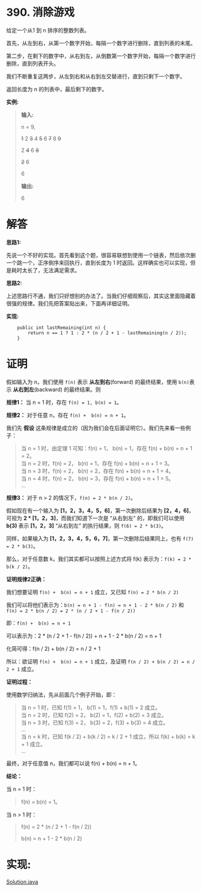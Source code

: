 # 390. 消除游戏

给定一个从1 到 n 排序的整数列表。

首先，从左到右，从第一个数字开始，每隔一个数字进行删除，直到列表的末尾。

第二步，在剩下的数字中，从右到左，从倒数第一个数字开始，每隔一个数字进行删除，直到列表开头。

我们不断重复这两步，从左到右和从右到左交替进行，直到只剩下一个数字。

返回长度为 n 的列表中，最后剩下的数字。

**实例:**

> **输入:**
>
> n = 9,  
>
> ~~1~~ 2 ~~3~~ 4 ~~5~~ 6 ~~7~~ 8 ~~9~~
>
> 2 ~~4~~ 6 ~~8~~
>
> ~~2~~ 6
>
> 6  
>
> **输出:**
>
> 6

# 解答

**思路1:**

先说一个不好的实现。首先看到这个题，很容易联想到使用一个链表，然后依次删一个跳一个，正序倒序来回执行，直到长度为 1 时返回。这样确实也可以实现，但是耗时太长了，无法满足需求。

**思路2:**

上述思路行不通，我们只好想别的办法了。当我们仔细观察后，其实这里面隐藏着很强的规律。我们先把答案贴出来，下面再详细证明。

**实现:**

```
    public int lastRemaining(int n) {
        return n == 1 ? 1 : 2 * (n / 2 + 1 - lastRemaining(n / 2));
    }
```

# 证明

假如输入为 n，我们使用 `f(n)` 表示 **从左到右**(forward) 的最终结果，使用 `b(n)`表示 **从右到左**(backward) 的最终结果。则

**规律1：** 当 n = 1 时，存在 `f(n) = 1, b(n) = 1`。

**规律2：** 对于任意 n，存在 `f(n) +  b(n) = n + 1`。

我们先 **假设** 这条规律是成立的（因为我们会在后面证明它）。我们先来看一些例子：

> 当 n = 1 时，由定理 1 可知：f(n) = 1， b(n) = 1，存在 f(n) +  b(n) = n + 1 = 2。  
> 当 n = 2 时，f(n) = 2， b(n) = 1，存在 f(n) +  b(n) = n + 1 = 3。  
> 当 n = 3 时，f(n) = 2， b(n) = 2，存在 f(n) +  b(n) = n + 1 = 4。  
> 当 n = 4 时，f(n) = 2， b(n) = 3，存在 f(n) +  b(n) = n + 1 = 5。  
> ...

**规律3：** 对于 n > 2 的情况下，`f(n) = 2 * b(n / 2)`。

假如现在有一个输入为 **[1，2，3，4，5，6]**，第一次删除后结果为 **[2，4，6]**，可视为 **2 \* [1，2，3]**，而我们知道下一次是 “从右到左” 的，即我们可以使用 **b(3)** 表示 **[1，2，3]** “从右到左” 的执行结果，则 `f(6) = 2 * b(3)`。

同样，如果输入为 **[1，2，3，4，5，6，7]**，第一次删除后结果同上，也有 `f(7) = 2 * b(3)`。

那么，对于任意数 k，我们其实都可以按照上述方式将  f(k) 表示为：`f(k) = 2 * b(k / 2)`。

**证明规律2正确：**

我们想要证明 `f(n) +  b(n) = n + 1` 成立，又已知 `f(n) = 2 * b(n / 2)`

我们可以将他们表示为：`b(n) = n + 1 - f(n) = n + 1 - 2 * b(n / 2)` 和 `f(n) = 2 * b(n / 2) = 2 * (n / 2 + 1 - f(n / 2))`

即：`f(n) +  b(n) = n + 1` 

可以表示为：2 \* (n / 2 + 1 - f(n / 2)) + n + 1 - 2 \* b(n / 2) = n + 1

化简可得：f(n / 2) + b(n / 2) = n / 2 + 1

所以：欲证明 `f(n) +  b(n) = n + 1` 成立，及证明 `f(n / 2) + b(n / 2) = n / 2 + 1` 成立。

**证明过程：**

使用数学归纳法，先从前面几个例子开始，即：

> 当 n = 1 时，已知 f(1) = 1， b(1) = 1，f(1) + b(1) = 2 成立。      
> 当 n = 2 时，已知 f(2) = 2， b(2) = 1，f(2) + b(2) = 3 成立。  
> 当 n = 3 时，已知 f(3) = 2， b(3) = 2，f(3) + b(3) = 4 成立。  
> ...  
> 当 n = k 时，已知 f(k / 2) + b(k / 2) = k / 2 + 1 成立，所以 f(k) + b(k) = k + 1 成立。  
> ...

最终，对于任意值 n，我们都可以说 f(n) +  b(n) = n + 1。

**结论：**

当 n = 1 时：

> f(n) = b(n) = 1。

当 n > 1 时：

> f(n) = 2 * (n / 2 + 1 - f(n / 2))
> 
> b(n) = n + 1 - 2 * b(n / 2)

# 实现:

[Solution.java](https://github.com/afei-cn/LeetCode/blob/master/390.%20Elimination%20Game/src/Solution.java)